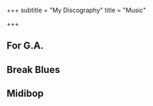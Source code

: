 +++
subtitle = "My Discography"
title = "Music"

+++
<div class ="container is-pulled-left"> <h2>For G.A.</h2> <script src='https://embed.songtradr.com/v1/es' data-key='DwtMNqWGipOOTGSyFVhutRTxaTMtIHiN' data-size='sm'></script> <script src='https://embed.songtradr.com/v1/es' data-key='mJCNXhVgyJtoPftdpykEvRyqsrLZLqyW' data-size='sm'></script> <script src='https://embed.songtradr.com/v1/es' data-key='uLfGfOlexRsvCWmsVTJbeBFnkMmMmuWl' data-size='sm'></script> <script src='https://embed.songtradr.com/v1/es' data-key='cANoVPCXhnVRGbViFjGAcpLCkDUrEuTw' data-size='sm'></script> <script src='https://embed.songtradr.com/v1/es' data-key='CwHePORjAFZRAQzcrBwXkwUgSkqDrSuA' data-size='sm'></script> <script src='https://embed.songtradr.com/v1/es' data-key='ULsCRrbcaMfnLGzqZQhazLHCkASIXWqi' data-size='sm'></script> <script src='https://embed.songtradr.com/v1/es' data-key='XGKMdEwoncKSVKtyjTnxFIjWrMCQMWtw' data-size='sm'></script> <h2>Break Blues</h2> <script src='https://embed.songtradr.com/v1/es' data-key='hYSHZYzSBCNPWAOTJcrXLNhRUJxIgiCq' data-size='sm'></script> <script src='https://embed.songtradr.com/v1/es' data-key='vWRJPywQUcxhkLtZbyocQFlBrsvTHPrW' data-size='sm'></script> <script src='https://embed.songtradr.com/v1/es' data-key='ulsYJgwQCmpcFiHXIoVCaqNPmjmXBggR' data-size='sm'></script> <script src='https://embed.songtradr.com/v1/es' data-key='SuwBWCvxmbDeAOkSGqvssHHieQsrytfd' data-size='sm'></script> <script src='https://embed.songtradr.com/v1/es' data-key='mqxLBtOgeKKwnPUvJAcnOwOyQthNIzcv' data-size='sm'></script> <script src='https://embed.songtradr.com/v1/es' data-key='wvBPGLaPZxuymVXbbFzmljSxjMOAToPo' data-size='sm'></script> <h2>Midibop</h2> <script src='https://embed.songtradr.com/v1/es' data-key='XRWzbGvuMkrICFPmjdpETqEANpekjHgG' data-size='sm'></script> <script src='https://embed.songtradr.com/v1/es' data-key='yPGOQBpkrOxHhrCIVfBdwetQblvqVWsA' data-size='sm'></script> <script src='https://embed.songtradr.com/v1/es' data-key='EFXjQssMDMxexYwIIbOBXjHzaAjljIBW' data-size='sm'></script> <script src='https://embed.songtradr.com/v1/es' data-key='GVgWlgYcOoFYQIdXMTFaJtAeHOKoBiYd' data-size='sm'></script> <script src='https://embed.songtradr.com/v1/es' data-key='wLrRRmIoLCQOuUOMIoYnbYFbJZrxsQvd' data-size='sm'></script> <script src='https://embed.songtradr.com/v1/es' data-key='TpbaWMsAcluElvXUZMzsglEgHRwbemqi' data-size='sm'></script> <script src='https://embed.songtradr.com/v1/es' data-key='VelsNgiNTPmYgPfsPaskyMXGIZkKzSBw' data-size='sm'></script> <script src='https://embed.songtradr.com/v1/es' data-key='hQTjsdGtlRNXACJoWxGeyFlTpnjMiBwf' data-size='sm'></script>

<script src='[https://embed.songtradr.com/v1/es](https://embed.songtradr.com/v1/es "https://embed.songtradr.com/v1/es")' data-key='OtUAQaKuwHuGpuzmlwbOLjKDHqjXYdAH' data-size='sm'></script>

</div>